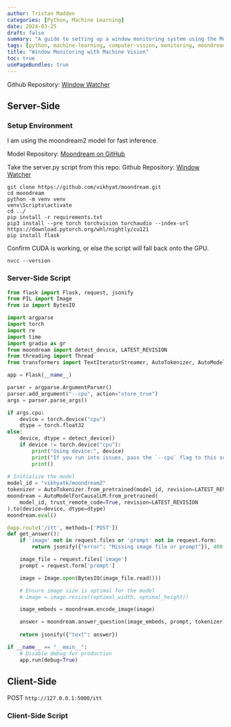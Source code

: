 ```yaml
---
author: Tristan Madden
categories: [Python, Machine Learning]
date: 2024-03-25
draft: false
summary: "A guide to setting up a window monitoring system using the Moondream2 machine vision model for real-time window content analysis."
tags: [python, machine-learning, computer-vision, monitoring, moondream]
title: "Window Monitoring with Machine Vision"
toc: true
usePageBundles: true
---
```


Github Repository: <a href="https://github.com/vikhyat/moondream">Window Watcher</a>

## Server-Side

### Setup Environment

I am using the moondream2 model for fast inference. 

Model Repository: <a href="https://github.com/vikhyat/moondream">Moondream on GitHub</a>

Take the server.py script from this repo: Github Repository: <a href="https://github.com/vikhyat/moondream">Window Watcher</a>

```
git clone https://github.com/vikhyat/moondream.git
cd moondream
python -m venv venv
venv\Scripts\activate
cd ../
pip install -r requirements.txt
pip3 install --pre torch torchvision torchaudio --index-url https://download.pytorch.org/whl/nightly/cu121
pip install flask
```
Confirm CUDA is working, or else the script will fall back onto the GPU.
```shell
nvcc --version
```

### Server-Side Script

```python
from flask import Flask, request, jsonify
from PIL import Image
from io import BytesIO

import argparse
import torch
import re
import time
import gradio as gr
from moondream import detect_device, LATEST_REVISION
from threading import Thread
from transformers import TextIteratorStreamer, AutoTokenizer, AutoModelForCausalLM

app = Flask(__name__)

parser = argparse.ArgumentParser()
parser.add_argument("--cpu", action="store_true")
args = parser.parse_args()

if args.cpu:
    device = torch.device("cpu")
    dtype = torch.float32
else:
    device, dtype = detect_device()
    if device != torch.device("cpu"):
        print("Using device:", device)
        print("If you run into issues, pass the `--cpu` flag to this script.")
        print()
        
# Initialize the model
model_id = "vikhyatk/moondream2"
tokenizer = AutoTokenizer.from_pretrained(model_id, revision=LATEST_REVISION)
moondream = AutoModelForCausalLM.from_pretrained(
    model_id, trust_remote_code=True, revision=LATEST_REVISION
).to(device=device, dtype=dtype)
moondream.eval()

@app.route('/itt', methods=['POST'])
def get_answer():
    if 'image' not in request.files or 'prompt' not in request.form:
        return jsonify({"error": "Missing image file or prompt"}), 400

    image_file = request.files['image']
    prompt = request.form['prompt']

    image = Image.open(BytesIO(image_file.read()))

    # Ensure image size is optimal for the model
    # image = image.resize((optimal_width, optimal_height))

    image_embeds = moondream.encode_image(image)

    answer = moondream.answer_question(image_embeds, prompt, tokenizer)
    
    return jsonify({"text": answer})

if __name__ == "__main__":
    # Disable debug for production
    app.run(debug=True)

```

## Client-Side

POST `http://127.0.0.1:5000/itt`

### Client-Side Script

